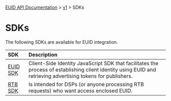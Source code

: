 [EUID API Documentation](../../README.md) > [v1](../README.md) > SDKs

# SDKs

The following SDKs are available for EUID integration. 

| SDK | Description |
| :--- | :--- |
| [EUID SDK](./client-side-identity.md) | Client-Side Identity JavaScript SDK that facilitates the process of establishing client identity using EUID and retrieving advertising tokens for publishers. |
| [RTB SDK](./dsp-client-rtb-sdk.md) | Is intended for DSPs (or anyone processing RTB requests) who want access enclosed EUID.|
